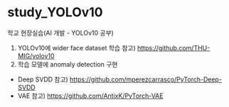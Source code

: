 # study_YOLOv10
학교 현장실습(AI 개발 - YOLOv10 공부)

1. YOLOv10에 wider face dataset 학습
   참고) https://github.com/THU-MIG/yolov10
2. 학습 모델에 anomaly detection 구현
- Deep SVDD
  참고) https://github.com/mperezcarrasco/PyTorch-Deep-SVDD
- VAE
  참고) https://github.com/AntixK/PyTorch-VAE
